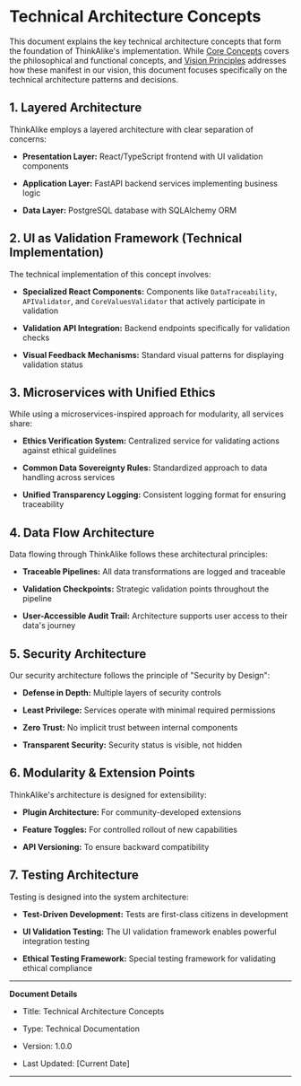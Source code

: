# Technical Architecture Concepts

This document explains the key technical architecture concepts that form the foundation of ThinkAlike's implementation. While [Core Concepts](/docs/core/core_concepts.md) covers the philosophical and functional concepts, and [Vision Principles](/docs/vision/vision_principles.md) addresses how these manifest in our vision, this document focuses specifically on the technical architecture patterns and decisions.

## 1. Layered Architecture

ThinkAlike employs a layered architecture with clear separation of concerns:

* **Presentation Layer:** React/TypeScript frontend with UI validation components

* **Application Layer:** FastAPI backend services implementing business logic

* **Data Layer:** PostgreSQL database with SQLAlchemy ORM

## 2. UI as Validation Framework (Technical Implementation)

The technical implementation of this concept involves:

* **Specialized React Components:** Components like `DataTraceability`, `APIValidator`, and `CoreValuesValidator` that actively participate in validation

* **Validation API Integration:** Backend endpoints specifically for validation checks

* **Visual Feedback Mechanisms:** Standard visual patterns for displaying validation status

## 3. Microservices with Unified Ethics

While using a microservices-inspired approach for modularity, all services share:

* **Ethics Verification System:** Centralized service for validating actions against ethical guidelines

* **Common Data Sovereignty Rules:** Standardized approach to data handling across services

* **Unified Transparency Logging:** Consistent logging format for ensuring traceability

## 4. Data Flow Architecture

Data flowing through ThinkAlike follows these architectural principles:

* **Traceable Pipelines:** All data transformations are logged and traceable

* **Validation Checkpoints:** Strategic validation points throughout the pipeline

* **User-Accessible Audit Trail:** Architecture supports user access to their data's journey

## 5. Security Architecture

Our security architecture follows the principle of "Security by Design":

* **Defense in Depth:** Multiple layers of security controls

* **Least Privilege:** Services operate with minimal required permissions

* **Zero Trust:** No implicit trust between internal components

* **Transparent Security:** Security status is visible, not hidden

## 6. Modularity & Extension Points

ThinkAlike's architecture is designed for extensibility:

* **Plugin Architecture:** For community-developed extensions

* **Feature Toggles:** For controlled rollout of new capabilities

* **API Versioning:** To ensure backward compatibility

## 7. Testing Architecture

Testing is designed into the system architecture:

* **Test-Driven Development:** Tests are first-class citizens in development

* **UI Validation Testing:** The UI validation framework enables powerful integration testing

* **Ethical Testing Framework:** Special testing framework for validating ethical compliance

---

**Document Details**

* Title: Technical Architecture Concepts

* Type: Technical Documentation

* Version: 1.0.0

* Last Updated: [Current Date]

---
